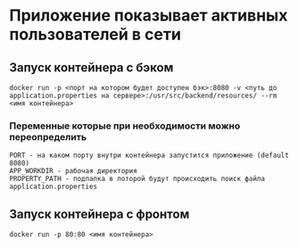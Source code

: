 # Приложение показывает активных пользователей в сети

## Запуск контейнера с бэком

    docker run -p <порт на котором будет доступен бэк>:8080 -v <путь до application.properties на сервере>:/usr/src/backend/resources/ --rm <имя контейнера>

### Переменные которые при необходимости можно переопределить 

    PORT - на каком порту внутри контейнера запустится приложение (default 8080)
    APP_WORKDIR - рабочая директория 
    PROPERTY_PATH - подпапка в поторой будут происходить поиск файла application.properties

## Запуск контейнера с фронтом

    docker run -p 80:80 <имя контейнера>
